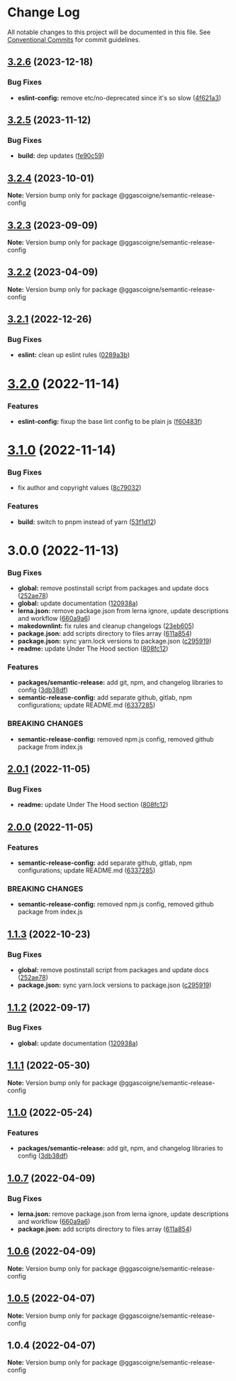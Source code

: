 # Change Log

All notable changes to this project will be documented in this file.
See [Conventional Commits](https://conventionalcommits.org) for commit guidelines.

## [3.2.6](https://github.com/ggascoigne/shareable-configs/compare/@ggascoigne/semantic-release-config@3.2.5...@ggascoigne/semantic-release-config@3.2.6) (2023-12-18)

### Bug Fixes

- **eslint-config:** remove etc/no-deprecated since it's so slow ([4f621a3](https://github.com/ggascoigne/shareable-configs/commit/4f621a3ffd5e7332ec3a8c044c6af78fbc5a975d))

## [3.2.5](https://github.com/ggascoigne/shareable-configs/compare/@ggascoigne/semantic-release-config@3.2.4...@ggascoigne/semantic-release-config@3.2.5) (2023-11-12)

### Bug Fixes

- **build:** dep updates ([fe90c59](https://github.com/ggascoigne/shareable-configs/commit/fe90c592b6f73a91222089768ac36cb70228d277))

## [3.2.4](https://github.com/ggascoigne/shareable-configs/compare/@ggascoigne/semantic-release-config@3.2.3...@ggascoigne/semantic-release-config@3.2.4) (2023-10-01)

**Note:** Version bump only for package @ggascoigne/semantic-release-config

## [3.2.3](https://github.com/ggascoigne/shareable-configs/compare/@ggascoigne/semantic-release-config@3.2.2...@ggascoigne/semantic-release-config@3.2.3) (2023-09-09)

**Note:** Version bump only for package @ggascoigne/semantic-release-config

## [3.2.2](https://github.com/ggascoigne/shareable-configs/compare/@ggascoigne/semantic-release-config@3.2.1...@ggascoigne/semantic-release-config@3.2.2) (2023-04-09)

**Note:** Version bump only for package @ggascoigne/semantic-release-config

## [3.2.1](https://github.com/ggascoigne/shareable-configs/compare/@ggascoigne/semantic-release-config@3.2.0...@ggascoigne/semantic-release-config@3.2.1) (2022-12-26)

### Bug Fixes

- **eslint:** clean up eslint rules ([0289a3b](https://github.com/ggascoigne/shareable-configs/commit/0289a3baf46598cd58daeb8b7f7a88edbed3a924))

# [3.2.0](https://github.com/ggascoigne/shareable-configs/compare/@ggascoigne/semantic-release-config@3.1.0...@ggascoigne/semantic-release-config@3.2.0) (2022-11-14)

### Features

- **eslint-config:** fixup the base lint config to be plain js ([f60483f](https://github.com/ggascoigne/shareable-configs/commit/f60483f30f8012829c9ae13feb1d80d2a159c963))

# [3.1.0](https://github.com/ggascoigne/shareable-configs/compare/@ggascoigne/semantic-release-config@3.0.0...@ggascoigne/semantic-release-config@3.1.0) (2022-11-14)

### Bug Fixes

- fix author and copyright values ([8c79032](https://github.com/ggascoigne/shareable-configs/commit/8c79032a96db2bfe8b6db057751e78b0dfa52c7e))

### Features

- **build:** switch to pnpm instead of yarn ([53f1d12](https://github.com/ggascoigne/shareable-configs/commit/53f1d12bd3ab399e096d47a7909bf6e55f9dcabd))

# 3.0.0 (2022-11-13)

### Bug Fixes

- **global:** remove postinstall script from packages and update docs ([252ae78](https://github.com/ggascoigne/shareable-configs/commit/252ae787ec89902f130ee28d2af63255fdfabb4d))
- **global:** update documentation ([120938a](https://github.com/ggascoigne/shareable-configs/commit/120938a301c88730d31dc8c8f919c960d193edb2))
- **lerna.json:** remove package.json from lerna ignore, update descriptions and workflow ([660a9a6](https://github.com/ggascoigne/shareable-configs/commit/660a9a60858863dca1d4b87cb0a3c49ffd2186b6))
- **makedownlint:** fix rules and cleanup changelogs ([23eb605](https://github.com/ggascoigne/shareable-configs/commit/23eb605a42fd51ca0b5d24de781929a1662e634f))
- **package.json:** add scripts directory to files array ([611a854](https://github.com/ggascoigne/shareable-configs/commit/611a8546f5c398404e5f226d61b5b42939944cc9))
- **package.json:** sync yarn.lock versions to package.json ([c295919](https://github.com/ggascoigne/shareable-configs/commit/c295919e8cd1fbbd7965fe67d0188e0d657b6427))
- **readme:** update Under The Hood section ([808fc12](https://github.com/ggascoigne/shareable-configs/commit/808fc128483f80997337b02b5b3f325544a00905))

### Features

- **packages/semantic-release:** add git, npm, and changelog libraries to config ([3db38df](https://github.com/ggascoigne/shareable-configs/commit/3db38dfda9cbed64771865904ef0086a3d3bab3d))
- **semantic-release-config:** add separate github, gitlab, npm configurations; update README.md ([6337285](https://github.com/ggascoigne/shareable-configs/commit/633728501fe3e8c26bbe3b2e95da499e83da0604))

### BREAKING CHANGES

- **semantic-release-config:** removed npm.js config, removed github package from index.js

## [2.0.1](https://github.com/ggascoigne/shareable-configs/compare/@ggascoigne/semantic-release-config@2.0.0...@ggascoigne/semantic-release-config@2.0.1) (2022-11-05)

### Bug Fixes

- **readme:** update Under The Hood section ([808fc12](https://github.com/ggascoigne/shareable-configs/commit/808fc128483f80997337b02b5b3f325544a00905))

## [2.0.0](https://github.com/ggascoigne/shareable-configs/compare/@ggascoigne/semantic-release-config@1.1.3...@ggascoigne/semantic-release-config@2.0.0) (2022-11-05)

### Features

- **semantic-release-config:** add separate github, gitlab, npm configurations; update README.md ([6337285](https://github.com/ggascoigne/shareable-configs/commit/633728501fe3e8c26bbe3b2e95da499e83da0604))

### BREAKING CHANGES

- **semantic-release-config:** removed npm.js config, removed github package from index.js

## [1.1.3](https://github.com/ggascoigne/shareable-configs/compare/@ggascoigne/semantic-release-config@1.1.2...@ggascoigne/semantic-release-config@1.1.3) (2022-10-23)

### Bug Fixes

- **global:** remove postinstall script from packages and update docs ([252ae78](https://github.com/ggascoigne/shareable-configs/commit/252ae787ec89902f130ee28d2af63255fdfabb4d))
- **package.json:** sync yarn.lock versions to package.json ([c295919](https://github.com/ggascoigne/shareable-configs/commit/c295919e8cd1fbbd7965fe67d0188e0d657b6427))

## [1.1.2](https://github.com/ggascoigne/shareable-configs/compare/@ggascoigne/semantic-release-config@1.1.1...@ggascoigne/semantic-release-config@1.1.2) (2022-09-17)

### Bug Fixes

- **global:** update documentation ([120938a](https://github.com/ggascoigne/shareable-configs/commit/120938a301c88730d31dc8c8f919c960d193edb2))

## [1.1.1](https://github.com/ggascoigne/shareable-configs/compare/@ggascoigne/semantic-release-config@1.1.0...@ggascoigne/semantic-release-config@1.1.1) (2022-05-30)

**Note:** Version bump only for package @ggascoigne/semantic-release-config

## [1.1.0](https://github.com/ggascoigne/shareable-configs/compare/@ggascoigne/semantic-release-config@1.0.7...@ggascoigne/semantic-release-config@1.1.0) (2022-05-24)

### Features

- **packages/semantic-release:** add git, npm, and changelog libraries to config ([3db38df](https://github.com/ggascoigne/shareable-configs/commit/3db38dfda9cbed64771865904ef0086a3d3bab3d))

## [1.0.7](https://github.com/ggascoigne/shareable-configs/compare/@ggascoigne/semantic-release-config@1.0.6...@ggascoigne/semantic-release-config@1.0.7) (2022-04-09)

### Bug Fixes

- **lerna.json:** remove package.json from lerna ignore, update descriptions and workflow ([660a9a6](https://github.com/ggascoigne/shareable-configs/commit/660a9a60858863dca1d4b87cb0a3c49ffd2186b6))
- **package.json:** add scripts directory to files array ([611a854](https://github.com/ggascoigne/shareable-configs/commit/611a8546f5c398404e5f226d61b5b42939944cc9))

## [1.0.6](https://github.com/ggascoigne/shareable-configs/compare/@ggascoigne/semantic-release-config@1.0.5...@ggascoigne/semantic-release-config@1.0.6) (2022-04-09)

**Note:** Version bump only for package @ggascoigne/semantic-release-config

## [1.0.5](https://github.com/ggascoigne/shareable-configs/compare/@ggascoigne/semantic-release-config@1.0.4...@ggascoigne/semantic-release-config@1.0.5) (2022-04-07)

**Note:** Version bump only for package @ggascoigne/semantic-release-config

## 1.0.4 (2022-04-07)

**Note:** Version bump only for package @ggascoigne/semantic-release-config

